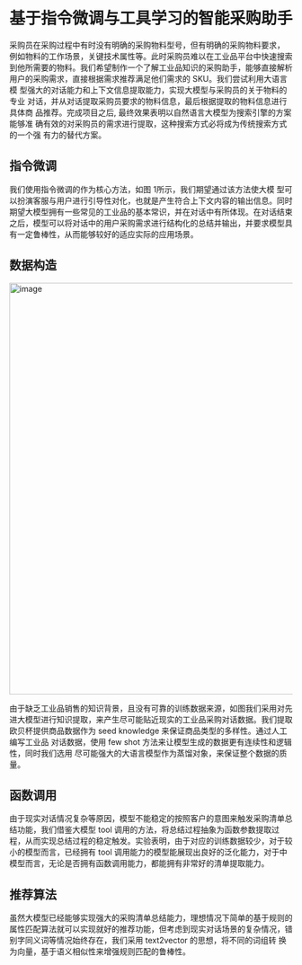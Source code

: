 # 基于指令微调与工具学习的智能采购助手

采购员在采购过程中有时没有明确的采购物料型号，但有明确的采购物料要求， 例如物料的工作场景，关键技术属性等。此时采购员难以在工业品平台中快速搜索 到他所需要的物料。我们希望制作一个了解工业品知识的采购助手，能够直接解析 用户的采购需求，直接根据需求推荐满足他们需求的 SKU。我们尝试利用大语言模 型强大的对话能力和上下文信息提取能力，实现大模型与采购员的关于物料的专业 对话，并从对话提取采购员要求的物料信息，最后根据提取的物料信息进行具体商 品推荐。完成项目之后, 最终效果表明以自然语言大模型为搜索引擎的方案能够准 确有效的对采购员的需求进行提取，这种搜索方式必将成为传统搜索方式的一个强 有力的替代方案。


## 指令微调

我们使用指令微调的作为核心方法，如图 1所示，我们期望通过该方法使大模 型可以扮演客服与用户进行引导性对化，也就是产生符合上下文内容的输出信息。同时 期望大模型拥有一些常见的工业品的基本常识，并在对话中有所体现。在对话结束之后，模型可以将对话中的用户采购需求进行结构化的总结并输出，并要求模型具有一定鲁棒性，从而能够较好的适应实际的应用场景。

## 数据构造

<img width="733" alt="image" src="https://github.com/123bigmirros/obey_compete_3/assets/61526602/54578e64-5af1-4f6b-ad36-55b6a47c4cc0">

由于缺乏工业品销售的知识背景，且没有可靠的训练数据来源，如图我们采用对先进大模型进行知识提取，来产生尽可能贴近现实的工业品采购对话数据。我们提取欧贝杯提供商品数据作为 seed knowledge 来保证商品类型的多样性。通过人工编写工业品 对话数据，使用 few shot 方法来让模型生成的数据更有连续性和逻辑性，同时我们选用 尽可能强大的大语言模型作为蒸馏对象，来保证整个数据的质量。

## 函数调用

由于现实对话情况复杂等原因，模型不能稳定的按照客户的意图来触发采购清单总结功能，我们借鉴大模型 tool 调用的方法，将总结过程抽象为函数参数提取过程，从而实现总结过程的稳定触发。实验表明，由于对应的训练数据较少，对于较小的模型而言，已经拥有 tool 调用能力的模型能展现出良好的泛化能力，对于中模型而言，无论是否拥有函数调用能力，都能拥有非常好的清单提取能力。

## 推荐算法

虽然大模型已经能够实现强大的采购清单总结能力，理想情况下简单的基于规则的 属性匹配算法就可以实现就好的推荐功能，但考虑到现实对话场景的复杂情况，错别字同义词等情况始终存在，我们采用 text2vector 的思想，将不同的词组转 换为向量，基于语义相似性来增强规则匹配的鲁棒性。

